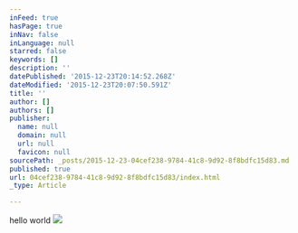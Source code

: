```yaml
---
inFeed: true
hasPage: true
inNav: false
inLanguage: null
starred: false
keywords: []
description: ''
datePublished: '2015-12-23T20:14:52.268Z'
dateModified: '2015-12-23T20:07:50.591Z'
title: ''
author: []
authors: []
publisher:
  name: null
  domain: null
  url: null
  favicon: null
sourcePath: _posts/2015-12-23-04cef238-9784-41c8-9d92-8f8bdfc15d83.md
published: true
url: 04cef238-9784-41c8-9d92-8f8bdfc15d83/index.html
_type: Article

---
```

hello world
![](https://the-grid-user-content.s3-us-west-2.amazonaws.com/9aa937a7-9413-43a9-b633-92140ca9d4b8.JPG)